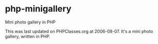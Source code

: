 # php-minigallery
Mini photo gallery in PHP

This was last updated on PHPClasses.org at 2006-08-07. It's
a mini photo gallery, written in PHP.
